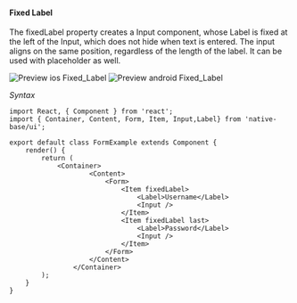 #### Fixed Label

The fixedLabel property creates a Input component, whose Label is fixed at the left of the Input, which does not hide when text is entered. The input aligns on the same position, regardless of the length of the label. It can be used with placeholder as well.

![Preview ios Fixed_Label](https://github.com/GeekyAnts/NativeBase-KitchenSink/raw/master/screenshots/ios/fixedInput.png)
![Preview android Fixed_Label](https://github.com/GeekyAnts/NativeBase-KitchenSink/raw/master/screenshots/android/fixedInput.png)

*Syntax*

<pre class="line-numbers"><code class="language-jsx">import React, { Component } from 'react';
import { Container, Content, Form, Item, Input,Label} from 'native-base/ui';
​
export default class FormExample extends Component {
    render() {
        return (
            &lt;Container>
                    &lt;Content>
                        &lt;Form>
                            &lt;Item fixedLabel>
                                &lt;Label>Username&lt;/Label>
                                &lt;Input />
                            &lt;/Item>
                            &lt;Item fixedLabel last>
                                &lt;Label>Password&lt;/Label>
                                &lt;Input />
                            &lt;/Item>
                        &lt;/Form>
                    &lt;/Content>
                &lt;/Container>
        );
    }
}</code></pre><br />
